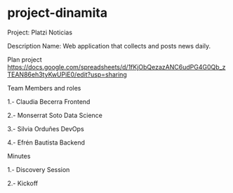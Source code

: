 # project-dinamita

Project: Platzi Noticias

Description Name: Web application that collects and posts news daily.

Plan project
https://docs.google.com/spreadsheets/d/1fKjObQezazANC6udPG4G0Qb_zTEAN86eh3tyKwUPiE0/edit?usp=sharing

Team Members and roles 

1.- Claudia Becerra   Frontend

2.- Monserrat Soto    Data Science

3.- Silvia Orduñes    DevOps

4.- Efrén Bautista    Backend

Minutes

1.- Discovery Session

2.- Kickoff
